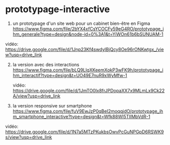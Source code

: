 # prototypage-interactive
1. un prototypage d'un site web pour un cabinet bien-être en Figma
  https://www.figma.com/file/2bYX4xfCsYCOCFy59eG4RO/prototypage_ihm_generale?type=design&node-id=0%3A1&t=YiWOn61b6bSUNUAM-1

  vidéo: https://drive.google.com/file/d/1Jnp23Kf4swdyIBjQcy8Oe96rONKwtgx_/view?usp=drive_link


2. la version avec des interactions
   https://www.figma.com/file/bLQ9LlqXKeemXokP3wFK9h/prototypage_ihm_interactif?type=design&t=UO49E7nuR9xWyMfw-1
   
   vidéo: https://drive.google.com/file/d/1JmTO0lx8frJPDopaXX7x9MLmLx9Ck22A/view?usp=drive_link

3. la version responsive sur smartphone
  https://www.figma.com/file/fuV9EwJzP0qBeI2moqqjdO/prototypage_ihm_smartphone_interactive?type=design&t=Wfk88WI5TIlMbVdR-1
  
  vidéo: https://drive.google.com/file/d/1N7a5MTzPKukbsOwvPcGuNPGpD6RSWK9s/view?usp=drive_link

